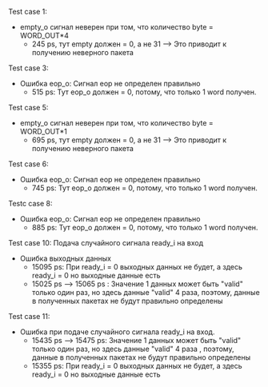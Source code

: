 Test case 1:
- empty_o сигнал неверен при том, что количество byte = WORD_OUT*4
  + 245 ps, тут empty должен = 0, а не 31 --> Это приводит к получению неверного пакета

Test case 3:
- Ошибка eop_o: Сигнал eop не определен правильно
  + 515 ps: Тут eop_o должен = 0, потому, что только 1 word получен.

Test case 5:
- empty_o сигнал неверен при том, что количество byte = WORD_OUT*1
  + 695 ps, тут empty должен = 0, а не 31 --> Это приводит к получению неверного пакета

Test case 6:
- Ошибка eop_o: Сигнал eop не определен правильно
  + 745 ps: Тут eop_o должен = 0, потому, что только 1 word получен. 

Testc case 8:
- Ошибка eop_o: Сигнал eop не определен правильно
  + 885 ps: Тут eop_o должен = 0, потому, что только 1 word получен.

Test case 10: Подача случайного сигнала ready_i на вход
- Ошибка выходных данных
  + 15095 ps: При ready_i = 0 выходных данных не будет, а здесь ready_i = 0 но выходные данные есть
  + 15025 ps --> 15065 ps : Значение 1 данных может быть "valid" только один раз, но здесь данные "valid" 4 раза, поэтому, данные в полученных пакетах не будут правильно определены

Test case 11:
- Ошибка при подаче случайного сигнала ready_i на вход.
  + 15435 ps --> 15475 ps: Значение 1 данных может быть "valid" только один раз, но здесь данные "valid" 4 раза , поэтому, данные в полученных пакетах не будут правильно определены
  + 15355 ps: При ready_i = 0 выходных данных не будет, а здесь ready_i = 0 но выходные данные есть
